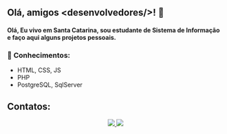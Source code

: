 ## Olá, amigos &lt;desenvolvedores/&gt;! 👋
#### Olá, Eu vivo em Santa Catarina, sou estudante de Sistema de Informação e faço aqui alguns projetos pessoais.



### 🧠 **Conhecimentos:**
  
- HTML, CSS, JS
- PHP
- PostgreSQL, SqlServer
  
## Contatos:
  
<div align="center">
  <a href="mailto:deividsestrensantos@gmail.com">
    <img loading="lazy" src="https://img.shields.io/badge/Gmail-D14836?style=for-the-badge&logo=gmail&logoColor=white" target="_blank">
  </a>
  <a href="https://www.linkedin.com/in/deivid-sestren" target="_blank">
    <img loading="lazy" src="https://img.shields.io/badge/-LinkedIn-%230077B5?style=for-the-badge&logo=linkedin&logoColor=white" target="_blank">
  </a>   
</div>
